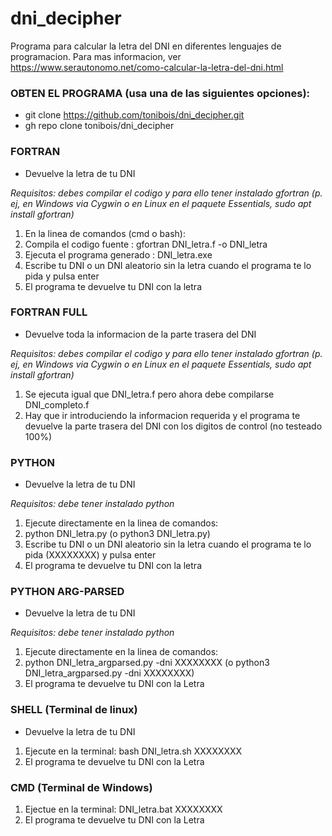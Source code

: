 # dni_decipher

Programa para calcular la letra del DNI en diferentes lenguajes de programacion. Para mas informacion, ver https://www.serautonomo.net/como-calcular-la-letra-del-dni.html

### OBTEN EL PROGRAMA (usa una de las siguientes opciones):
+ git clone https://github.com/tonibois/dni_decipher.git
+ gh repo clone tonibois/dni_decipher

### FORTRAN
+ Devuelve la letra de tu DNI

*Requisitos: debes compilar el codigo y para ello tener instalado gfortran (p. ej, en Windows via Cygwin o en Linux en el paquete Essentials, sudo apt install gfortran)*

1. En la linea de comandos (cmd o bash):
2. Compila el codigo fuente          : gfortran DNI_letra.f -o DNI_letra
3. Ejecuta el programa generado      : DNI_letra.exe
4. Escribe tu DNI o un DNI aleatorio sin la letra cuando el programa te lo pida y pulsa enter
5. El programa te devuelve tu DNI con la letra


### FORTRAN FULL
+ Devuelve toda la informacion de la parte trasera del DNI

*Requisitos: debes compilar el codigo y para ello tener instalado gfortran (p. ej, en Windows via Cygwin o en Linux en el paquete Essentials, sudo apt install gfortran)*

1. Se ejecuta igual que DNI_letra.f pero ahora debe compilarse DNI_completo.f
2. Hay que ir introduciendo la informacion requerida y el programa te devuelve la parte trasera del DNI con los digitos de control (no testeado 100%)


### PYTHON

+ Devuelve la letra de tu DNI

*Requisitos: debe tener instalado python*

1. Ejecute directamente en la linea de comandos:
2. python DNI_letra.py (o python3 DNI_letra.py)
3. Escribe tu DNI o un DNI aleatorio sin la letra cuando el programa te lo pida (XXXXXXXX) y pulsa enter
4. El programa te devuelve tu DNI con la letra

### PYTHON ARG-PARSED

+ Devuelve la letra de tu DNI

*Requisitos: debe tener instalado python*

1. Ejecute directamente en la linea de comandos:
2. python DNI_letra_argparsed.py -dni XXXXXXXX (o python3 DNI_letra_argparsed.py -dni XXXXXXXX)
4. El programa te devuelve tu DNI con la Letra

### SHELL (Terminal de linux)

+ Devuelve la letra de tu DNI

1. Ejecute en la terminal: bash DNI_letra.sh XXXXXXXX 
2. El programa te devuelve tu DNI con la Letra
  
### CMD (Terminal de Windows)

1. Ejectue en la terminal: DNI_letra.bat XXXXXXXX 
2. El programa te devuelve tu DNI con la Letra



